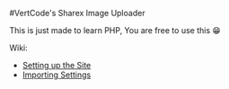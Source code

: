 #VertCode's Sharex Image Uploader

This is just made to learn PHP, You are free to use this 😁

Wiki:

* [Setting up the Site](https://github.com/VertCode/Sharex-Image-Uploader/blob/master/docs/Setup.md)
* [Importing Settings](https://github.com/VertCode/Sharex-Image-Uploader/blob/master/docs/Import-Settings.md)